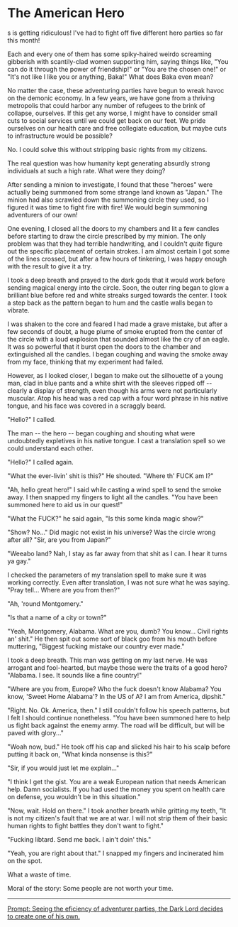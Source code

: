 # The American Hero

s is getting ridiculous! I've had to fight off five different hero parties so far this month!

Each and every one of them has some spiky-haired weirdo screaming gibberish with scantily-clad women supporting him, saying things like, "You can do it through the power of friendship!" or "You are the chosen one!" or "It's not like I like you or anything, Baka!"
What does Baka even mean?

No matter the case, these adventuring parties have begun to wreak havoc on the demonic economy.
In a few years, we have gone from a thriving metropolis that could harbor any number of refugees to the brink of collapse, ourselves.
If this get any worse, I might have to consider small cuts to social services until we could get back on our feet.
We pride ourselves on our health care and free collegiate education, but maybe cuts to infrastructure would be possible?

No.
I could solve this without stripping basic rights from my citizens.

The real question was how humanity kept generating absurdly strong individuals at such a high rate.
What were they doing?

After sending a minion to investigate, I found that these "heroes" were actually being summoned from some strange land known as "Japan."
The minion had also scrawled down the summoning circle they used, so I figured it was time to fight fire with fire!
We would begin summoning adventurers of our own!

One evening, I closed all the doors to my chambers and lit a few candles before starting to draw the circle prescribed by my minion.
The only problem was that they had terrible handwriting, and I couldn't *quite* figure out the specific placement of certain strokes.
I am almost certain I got some of the lines crossed, but after a few hours of tinkering, I was happy enough with the result to give it a try.

I took a deep breath and prayed to the dark gods that it would work before sending magical energy into the circle.
Soon, the outer ring began to glow a brilliant blue before red and white streaks surged towards the center.
I took a step back as the pattern began to hum and the castle walls began to vibrate.

I was shaken to the core and feared I had made a grave mistake, but after a few seconds of doubt, a huge plume of smoke erupted from the center of the circle with a loud explosion that sounded almost like the cry of an eagle.
It was so powerful that it burst open the doors to the chamber and extinguished all the candles.
I began coughing and waving the smoke away from my face, thinking that my experiment had failed.

However, as I looked closer, I began to make out the silhouette of a young man, clad in blue pants and a white shirt with the sleeves ripped off -- clearly a display of strength, even though his arms were not particularly muscular.
Atop his head was a red cap with a four word phrase in his native tongue, and his face was covered in a scraggly beard.

"Hello?" I called.

The man -- the hero -- began coughing and shouting what were undoubtedly expletives in his native tongue. I cast a translation spell so we could understand each other.

"Hello?" I called again.

"What the ever-livin' shit is this?" He shouted. "Where th' FUCK am I?"

"Ah, hello great hero!" I said while casting a wind spell to send the smoke away. I then snapped my fingers to light all the candles. "You have been summoned here to aid us in our quest!"

"What the FUCK?" he said again, "Is this some kinda magic show?"

"Show? No..." Did magic not exist in his universe? Was the circle wrong after all? "Sir, are you from Japan?"

"Weeabo land? Nah, I stay as far away from that shit as I can. I hear it turns ya gay."

I checked the parameters of my translation spell to make sure it was working correctly.
Even after translation, I was not sure what he was saying.
"Pray tell... Where are you from then?"

"Ah, 'round Montgomery."

"Is that a name of a city or town?"

"Yeah, Montgomery, Alabama. What are you, dumb? You know... Civil rights an' shit." He then spit out some sort of black goo from his mouth before muttering, "Biggest fucking mistake our country ever made."

I took a deep breath. This man was getting on my last nerve. He was arrogant and fool-hearted, but maybe those were the traits of a good hero? "Alabama. I see. It sounds like a fine country!"

"Where are you from, Europe? Who the fuck doesn't know Alabama? You know, 'Sweet Home Alabama'? In the US of A? I am from America, dipshit."

"Right. No. Ok. America, then." I still couldn't follow his speech patterns, but I felt I should continue nonetheless. "You have been summoned here to help us fight back against the enemy army. The road will be difficult, but will be paved with glory..."

"Woah now, bud." He took off his cap and slicked his hair to his scalp before putting it back on, "What kinda nonsense is this?"

"Sir, if you would just let me explain..."

"I think I get the gist. You are a weak European nation that needs American help. Damn socialists. If you had used the money you spent on health care on defense, you wouldn't be in this situation."

"Now, wait. Hold on there." I took another breath while gritting my teeth, "It is not my citizen's fault that we are at war. I will not strip them of their basic human rights to fight battles they don't want to fight."

"Fucking libtard. Send me back. I ain't doin' this."

"Yeah, you are right about that." I snapped my fingers and incinerated him on the spot.

What a waste of time.

Moral of the story: Some people are not worth your time.

---
[Prompt: Seeing the eficiency of adventurer parties, the Dark Lord decides to create one of his own.](https://www.reddit.com/r/WritingPrompts/comments/k948sc/wp_seeing_the_eficiency_of_adventurer_parties_the/gf21mp0/)
